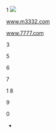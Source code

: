 1
<img src="https://bkimg.cdn.bcebos.com/pic/8d5494eef01f3a292df506900e75ab315c6034a8d616?x-bce-process=image/resize,m_lfit,w_536,limit_1/format,f_jpg" longdesc="http://www.m3332.com" />

www.m3332.com

www.7777.com

3

5

6

7

1
8


9


0

-

